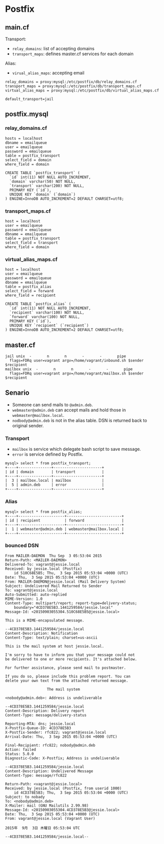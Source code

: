 # Postfix

## main.cf

Transport:

- `relay_domains`: list of accepting domains
- `transport_maps`: defines master.cf services for each domain

Alias:

- `virual_alias_maps`: accepting email

~~~
relay_domains = proxy:mysql:/etc/postfix/db/relay_domains.cf
transport_maps = proxy:mysql:/etc/postfix/db/transport_maps.cf
virtual_alias_maps = proxy:mysql:/etc/postfix/db/virtual_alias_maps.cf

default_transport=jail
~~~

## postfix.mysql

### relay_domains.cf

~~~
hosts = localhost
dbname = emailqueue
user = emailqueue
password = emailqueue
table = postfix_transport
select_field = domain
where_field = domain
~~~

~~~
CREATE TABLE `postfix_transport` (
  `id` int(11) NOT NULL AUTO_INCREMENT,
  `domain` varchar(50) NOT NULL,
  `transport` varchar(200) NOT NULL,
  PRIMARY KEY (`id`),
  UNIQUE KEY `domain` (`domain`)
) ENGINE=InnoDB AUTO_INCREMENT=2 DEFAULT CHARSET=utf8;
~~~

### transport_maps.cf

~~~
host = localhost
user = emailqueue
password = emailqueue
dbname = emailqueue
table = postfix_transport
select_field = transport
where_field = domain
~~~

### virtual_alias_maps.cf 

~~~
host = localhost
user = emailqueue
password = emailqueue
dbname = emailqueue
table = postfix_alias
select_field = forward
where_field = recipient
~~~

~~~
CREATE TABLE `postfix_alias` (
  `id` int(11) NOT NULL AUTO_INCREMENT,
  `recipient` varchar(100) NOT NULL,
  `forward` varchar(100) NOT NULL,
  PRIMARY KEY (`id`),
  UNIQUE KEY `recipient` (`recipient`)
) ENGINE=InnoDB AUTO_INCREMENT=2 DEFAULT CHARSET=utf8;
~~~


## master.cf

~~~
jail unix  -       n       n       -       -       pipe
  flags=FDRq user=vagrant argv=/home/vagrant/inbound.sh $sender $recipient
mailbox unix  -       n       n       -       -       pipe
  flags=FDRq user=vagrant argv=/home/vagrant/mailbox.sh $sender $recipient
~~~


## Senario 

- Someone can send mails to `@admin.deb`. 
- `webmaster@admin.deb` can accept mails and hold those in `webmaster@mailbox.local`.  
- `nodbody@admin.deb` is not in the alias table. DSN is returned back to original sender.

### Transport

- `mailbox` is service which delegate bash script to save message.
- `error` is service defined by Postfix.

~~~
mysql> select * from postfix_transport;
+----+---------------+----------------------+
| id | domain        | transport            |
+----+---------------+----------------------+
|  3 | mailbox.local | mailbox              |
|  5 | admin.deb     | error                |
+----+---------------+----------------------+
~~~

### Alias

~~~
mysql> select * from postfix_alias;
+----+---------------------+-------------------------+
| id | recipient           | forward                 |
+----+---------------------+-------------------------+
|  1 | webmaster@admin.deb | webmaster@mailbox.local |
+----+---------------------+-------------------------+
~~~

### bounced DSN

~~~
From MAILER-DAEMON  Thu Sep  3 05:53:04 2015
Return-Path: <MAILER-DAEMON>
Delivered-To: vagrant@jessie.local
Received: by jessie.local (Postfix)
    id 510C68E5B5; Thu,  3 Sep 2015 05:53:04 +0000 (UTC)
Date: Thu,  3 Sep 2015 05:53:04 +0000 (UTC)
From: MAILER-DAEMON@jessie.local (Mail Delivery System)
Subject: Undelivered Mail Returned to Sender
To: vagrant@jessie.local
Auto-Submitted: auto-replied
MIME-Version: 1.0
Content-Type: multipart/report; report-type=delivery-status;
    boundary="4CD378E5B3.1441259584/jessie.local"
Message-Id: <20150903055304.510C68E5B5@jessie.local>

This is a MIME-encapsulated message.

--4CD378E5B3.1441259584/jessie.local
Content-Description: Notification
Content-Type: text/plain; charset=us-ascii

This is the mail system at host jessie.local.

I'm sorry to have to inform you that your message could not
be delivered to one or more recipients. It's attached below.

For further assistance, please send mail to postmaster.

If you do so, please include this problem report. You can
delete your own text from the attached returned message.

                   The mail system

<nobody@admin.deb>: Address is undeliverable

--4CD378E5B3.1441259584/jessie.local
Content-Description: Delivery report
Content-Type: message/delivery-status

Reporting-MTA: dns; jessie.local
X-Postfix-Queue-ID: 4CD378E5B3
X-Postfix-Sender: rfc822; vagrant@jessie.local
Arrival-Date: Thu,  3 Sep 2015 05:53:04 +0000 (UTC)

Final-Recipient: rfc822; nobody@admin.deb
Action: failed
Status: 5.0.0
Diagnostic-Code: X-Postfix; Address is undeliverable

--4CD378E5B3.1441259584/jessie.local
Content-Description: Undelivered Message
Content-Type: message/rfc822

Return-Path: <vagrant@jessie.local>
Received: by jessie.local (Postfix, from userid 1000)
    id 4CD378E5B3; Thu,  3 Sep 2015 05:53:04 +0000 (UTC)
Subject: to nobady
To: <nobody@admin.deb>
X-Mailer: mail (GNU Mailutils 2.99.98)
Message-Id: <20150903055304.4CD378E5B3@jessie.local>
Date: Thu,  3 Sep 2015 05:53:04 +0000 (UTC)
From: vagrant@jessie.local (Vagrant User)

2015年  9月  3日 木曜日 05:53:04 UTC

--4CD378E5B3.1441259584/jessie.local--
~~~
